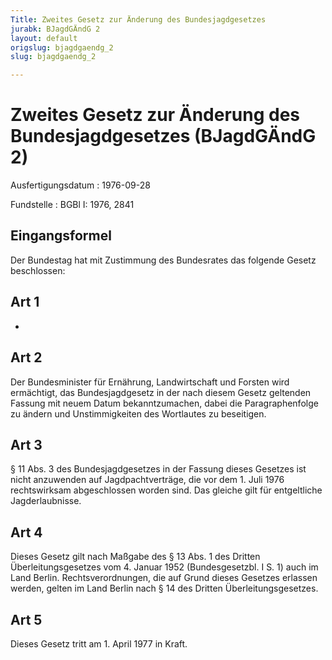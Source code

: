 ```yaml
---
Title: Zweites Gesetz zur Änderung des Bundesjagdgesetzes
jurabk: BJagdGÄndG 2
layout: default
origslug: bjagdgaendg_2
slug: bjagdgaendg_2

---
```


# Zweites Gesetz zur Änderung des Bundesjagdgesetzes (BJagdGÄndG 2)

Ausfertigungsdatum
:   1976-09-28

Fundstelle
:   BGBl I: 1976, 2841



## Eingangsformel

Der Bundestag hat mit Zustimmung des Bundesrates das folgende Gesetz
beschlossen:


## Art 1

-


## Art 2

Der Bundesminister für Ernährung, Landwirtschaft und Forsten wird
ermächtigt, das Bundesjagdgesetz in der nach diesem Gesetz geltenden
Fassung mit neuem Datum bekanntzumachen, dabei die Paragraphenfolge zu
ändern und Unstimmigkeiten des Wortlautes zu beseitigen.


## Art 3

§ 11 Abs. 3 des Bundesjagdgesetzes in der Fassung dieses Gesetzes ist
nicht anzuwenden auf Jagdpachtverträge, die vor dem 1. Juli 1976
rechtswirksam abgeschlossen worden sind. Das gleiche gilt für
entgeltliche Jagderlaubnisse.


## Art 4

Dieses Gesetz gilt nach Maßgabe des § 13 Abs. 1 des Dritten
Überleitungsgesetzes vom 4. Januar 1952 (Bundesgesetzbl. I S. 1) auch
im Land Berlin. Rechtsverordnungen, die auf Grund dieses Gesetzes
erlassen werden, gelten im Land Berlin nach § 14 des Dritten
Überleitungsgesetzes.


## Art 5

Dieses Gesetz tritt am 1. April 1977 in Kraft.

